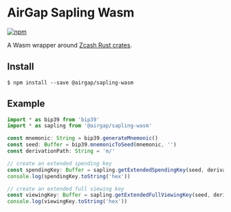 # AirGap Sapling Wasm

[![npm](https://img.shields.io/npm/v/@airgap/sapling-wasm.svg?colorB=brightgreen)](https://www.npmjs.com/package/@airgap/sapling-wasm)

A Wasm wrapper around [Zcash Rust crates](https://github.com/zcash/librustzcash).

## Install

```
$ npm install --save @airgap/sapling-wasm
```

## Example

```ts
import * as bip39 from 'bip39'
import * as sapling from '@airgap/sapling-wasm'

const mnemonic: String = bip39.generateMnemonic()
const seed: Buffer = bip39.mnemonicToSeed(mnemonic, '')
const derivationPath: String = 'm/'

// create an extended spending key
const spendingKey: Buffer = sapling.getExtendedSpendingKey(seed, derivationPath)
console.log(spendingKey.toString('hex'))

// create an extended full viewing key
const viewingKey: Buffer = sapling.getExtendedFullViewingKey(seed, derivationPath)
console.log(viewingKey.toString('hex'))
```
